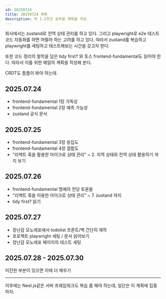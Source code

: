 ```yaml
---
id: 20250724
title: 20250724 계획
description: 약 1-2주간 공부할 계획을 작성
---
```


회사에서는 zustand로 전역 상태 관리를 하고 있다. 그리고 playwright로 e2e 테스트 코드 자동화를 하면 어떨까 하는 고려를 하고 있다. 따라서 zustand를 복습하고 playwright를 세팅하고 테스트해보는 시간을 갖고자 한다.

또한 코드 정리의 철학을 담은 tidy first? 와 토스 frontend-fundamental도 읽어야 한다. 따라서 이를 위한 매일의 계획을 작성해 본다.

CRDT도 틈틈이 봐야 하는데.

## 2025.07.24

- frontend-fundamental 1장 가독성
- frontend-fundamental 2장 예측 가능성
- zustand 공식 문서

## 2025.07.25

- frontend-fundamental 3장 응집도
- frontend-fundamental 4장 결합도
- "리액트 훅을 활용한 마이크로 상태 관리" ~ 2. 지역 상태와 전역 상태 활용하기 까지 보기

## 2025.07.26

- frontend-fundamental 명예의 전당 토론들
- "리액트 훅을 이용한 마이크로 상태 관리" ~ 7. zustand 까지
- tidy first? 읽기

## 2025.07.27

- 장난감 모노레포에서 todolist 프론트/백 간단히 제작
- 프로젝트 playwright 세팅 / 문서 읽어보기
- 장난감 모노레포 페이지의 테스트 세팅

## 2025.07.28 - 2025.07.30

미진한 부분이 있으면 이때 더 채우기

---

이후에는 Nest.js같은 서버 프레임워크도 복습 좀 해야 하는데, 일단은 이 계획에 집중하자.
